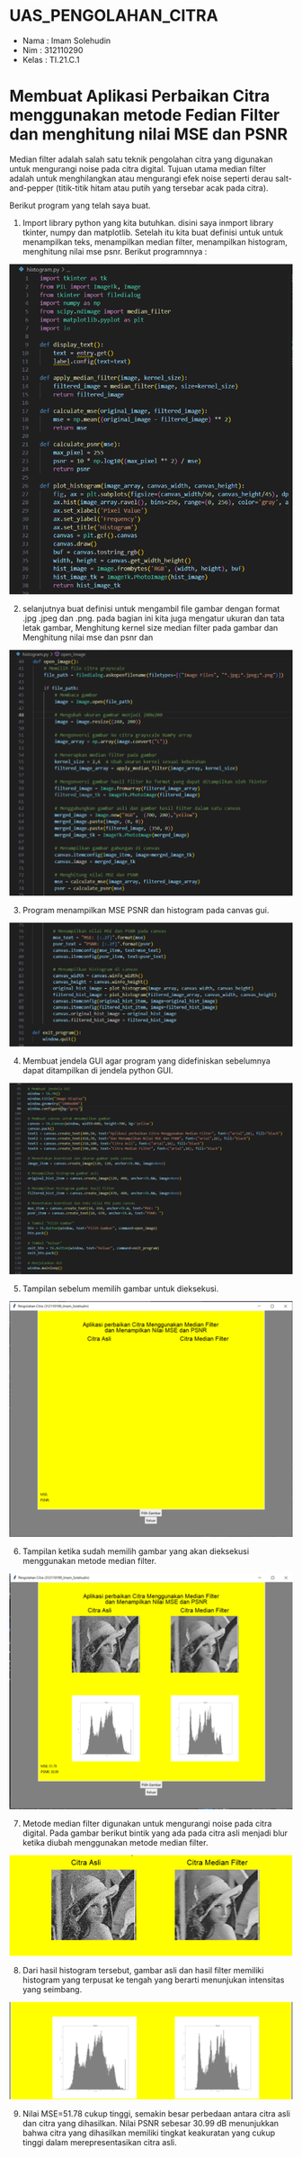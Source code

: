 # UAS_PENGOLAHAN_CITRA

- Nama : Imam Solehudin
- Nim : 312110290
- Kelas  : TI.21.C.1

# Membuat Aplikasi Perbaikan Citra menggunakan metode Fedian Filter dan menghitung nilai MSE dan PSNR

Median filter adalah salah satu teknik pengolahan citra yang digunakan untuk mengurangi noise pada citra digital. Tujuan utama median filter adalah untuk menghilangkan atau mengurangi efek noise seperti derau salt-and-pepper (titik-titik hitam atau putih yang tersebar acak pada citra).

Berikut program yang telah saya buat.


1. Import library python yang kita butuhkan. disini saya inmport library tkinter, numpy dan matplotlib. Setelah itu kita buat definisi untuk untuk menampilkan teks, menampilkan median filter, menampilkan histogram, menghitung nilai mse psnr. Berikut programnnya :

![gambar](Perbaikan_Citra_Median_Filter(MSE&PSNR)/1.png)

2. selanjutnya buat definisi untuk mengambil file gambar dengan format .jpg .jpeg dan .png. pada bagian ini kita juga mengatur ukuran dan tata letak gambar, Menghitung kernel size median filter pada gambar dan Menghitung nilai mse dan psnr dan 


![gambar](Perbaikan_Citra_Median_Filter(MSE&PSNR)/2.png)


3. Program menampilkan MSE PSNR dan histogram pada canvas gui. 

![gambar](Perbaikan_Citra_Median_Filter(MSE&PSNR)/3.png)

4. Membuat jendela GUI agar program yang didefiniskan sebelumnya dapat ditampilkan di jendela python GUI.

![gambar](Perbaikan_Citra_Median_Filter(MSE&PSNR)/4.png)


5. Tampilan sebelum memilih gambar untuk dieksekusi.

![gambar](Perbaikan_Citra_Median_Filter(MSE&PSNR)/5.png)


6. Tampilan ketika sudah memilih gambar yang akan dieksekusi menggunakan metode median filter.


![gambar](Perbaikan_Citra_Median_Filter(MSE&PSNR)/6.png)


7. Metode median filter digunakan untuk mengurangi noise pada citra digital. Pada gambar berikut bintik yang ada pada citra asli menjadi blur ketika diubah menggunakan metode median filter.

![gambar](Perbaikan_Citra_Median_Filter(MSE&PSNR)/7.png)


8. Dari hasil histogram tersebut, gambar asli dan hasil filter memiliki histogram yang terpusat ke tengah yang berarti menunjukan intensitas yang seimbang.

![gambar](Perbaikan_Citra_Median_Filter(MSE&PSNR)/8.png)


9. Nilai MSE=51.78 cukup tinggi, semakin besar perbedaan antara citra asli dan citra yang dihasilkan. Nilai PSNR sebesar 30.99 dB menunjukkan bahwa citra yang dihasilkan memiliki tingkat keakuratan yang cukup tinggi dalam merepresentasikan citra asli.

